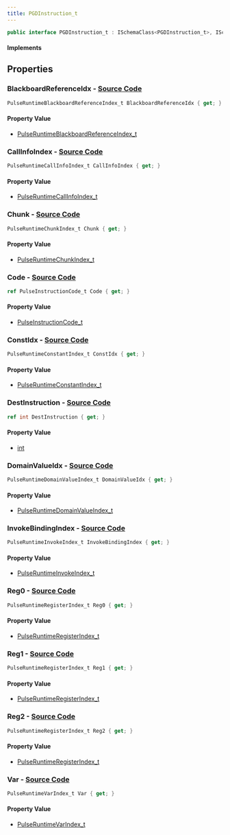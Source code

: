 ```yaml
---
title: PGDInstruction_t
---
```


```csharp
public interface PGDInstruction_t : ISchemaClass<PGDInstruction_t>, ISchemaField, ISchemaClass, INativeHandle
```

#### Implements

## Properties

### **BlackboardReferenceIdx** - [Source Code](https://github.com/swiftly-solution/swiftlys2/blob/main/managed/src/SwiftlyS2.Generated/Schemas/Interfaces/PGDInstruction_t.cs#L38)

```csharp
PulseRuntimeBlackboardReferenceIndex_t BlackboardReferenceIdx { get; }
```

#### Property Value

- [PulseRuntimeBlackboardReferenceIndex_t](/docs/api/shared/schemadefinitions/pulseruntimeblackboardreferenceindex_t)

### **CallInfoIndex** - [Source Code](https://github.com/swiftly-solution/swiftlys2/blob/main/managed/src/SwiftlyS2.Generated/Schemas/Interfaces/PGDInstruction_t.cs#L32)

```csharp
PulseRuntimeCallInfoIndex_t CallInfoIndex { get; }
```

#### Property Value

- [PulseRuntimeCallInfoIndex_t](/docs/api/shared/schemadefinitions/pulseruntimecallinfoindex_t)

### **Chunk** - [Source Code](https://github.com/swiftly-solution/swiftlys2/blob/main/managed/src/SwiftlyS2.Generated/Schemas/Interfaces/PGDInstruction_t.cs#L28)

```csharp
PulseRuntimeChunkIndex_t Chunk { get; }
```

#### Property Value

- [PulseRuntimeChunkIndex_t](/docs/api/shared/schemadefinitions/pulseruntimechunkindex_t)

### **Code** - [Source Code](https://github.com/swiftly-solution/swiftlys2/blob/main/managed/src/SwiftlyS2.Generated/Schemas/Interfaces/PGDInstruction_t.cs#L16)

```csharp
ref PulseInstructionCode_t Code { get; }
```

#### Property Value

- [PulseInstructionCode_t](/docs/api/shared/schemadefinitions/pulseinstructioncode_t)

### **ConstIdx** - [Source Code](https://github.com/swiftly-solution/swiftlys2/blob/main/managed/src/SwiftlyS2.Generated/Schemas/Interfaces/PGDInstruction_t.cs#L34)

```csharp
PulseRuntimeConstantIndex_t ConstIdx { get; }
```

#### Property Value

- [PulseRuntimeConstantIndex_t](/docs/api/shared/schemadefinitions/pulseruntimeconstantindex_t)

### **DestInstruction** - [Source Code](https://github.com/swiftly-solution/swiftlys2/blob/main/managed/src/SwiftlyS2.Generated/Schemas/Interfaces/PGDInstruction_t.cs#L30)

```csharp
ref int DestInstruction { get; }
```

#### Property Value

- [int](https://learn.microsoft.com/dotnet/api/system.int32)

### **DomainValueIdx** - [Source Code](https://github.com/swiftly-solution/swiftlys2/blob/main/managed/src/SwiftlyS2.Generated/Schemas/Interfaces/PGDInstruction_t.cs#L36)

```csharp
PulseRuntimeDomainValueIndex_t DomainValueIdx { get; }
```

#### Property Value

- [PulseRuntimeDomainValueIndex_t](/docs/api/shared/schemadefinitions/pulseruntimedomainvalueindex_t)

### **InvokeBindingIndex** - [Source Code](https://github.com/swiftly-solution/swiftlys2/blob/main/managed/src/SwiftlyS2.Generated/Schemas/Interfaces/PGDInstruction_t.cs#L26)

```csharp
PulseRuntimeInvokeIndex_t InvokeBindingIndex { get; }
```

#### Property Value

- [PulseRuntimeInvokeIndex_t](/docs/api/shared/schemadefinitions/pulseruntimeinvokeindex_t)

### **Reg0** - [Source Code](https://github.com/swiftly-solution/swiftlys2/blob/main/managed/src/SwiftlyS2.Generated/Schemas/Interfaces/PGDInstruction_t.cs#L20)

```csharp
PulseRuntimeRegisterIndex_t Reg0 { get; }
```

#### Property Value

- [PulseRuntimeRegisterIndex_t](/docs/api/shared/schemadefinitions/pulseruntimeregisterindex_t)

### **Reg1** - [Source Code](https://github.com/swiftly-solution/swiftlys2/blob/main/managed/src/SwiftlyS2.Generated/Schemas/Interfaces/PGDInstruction_t.cs#L22)

```csharp
PulseRuntimeRegisterIndex_t Reg1 { get; }
```

#### Property Value

- [PulseRuntimeRegisterIndex_t](/docs/api/shared/schemadefinitions/pulseruntimeregisterindex_t)

### **Reg2** - [Source Code](https://github.com/swiftly-solution/swiftlys2/blob/main/managed/src/SwiftlyS2.Generated/Schemas/Interfaces/PGDInstruction_t.cs#L24)

```csharp
PulseRuntimeRegisterIndex_t Reg2 { get; }
```

#### Property Value

- [PulseRuntimeRegisterIndex_t](/docs/api/shared/schemadefinitions/pulseruntimeregisterindex_t)

### **Var** - [Source Code](https://github.com/swiftly-solution/swiftlys2/blob/main/managed/src/SwiftlyS2.Generated/Schemas/Interfaces/PGDInstruction_t.cs#L18)

```csharp
PulseRuntimeVarIndex_t Var { get; }
```

#### Property Value

- [PulseRuntimeVarIndex_t](/docs/api/shared/schemadefinitions/pulseruntimevarindex_t)

